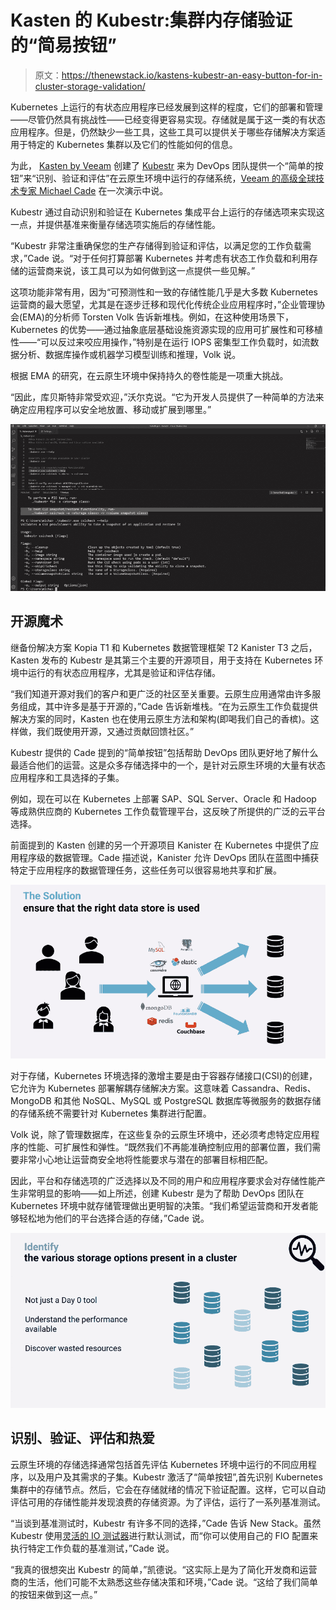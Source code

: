 # Kasten 的 Kubestr:集群内存储验证的“简易按钮”

> 原文：<https://thenewstack.io/kastens-kubestr-an-easy-button-for-in-cluster-storage-validation/>

Kubernetes 上运行的有状态应用程序已经发展到这样的程度，它们的部署和管理——尽管仍然具有挑战性——已经变得更容易实现。存储就是属于这一类的有状态应用程序。但是，仍然缺少一些工具，这些工具可以提供关于哪些存储解决方案适用于特定的 Kubernetes 集群以及它们的性能如何的信息。

为此， [Kasten by Veeam](https://www.kasten.io?utm_content=inline-mention) 创建了 [Kubestr](https://kubestr.io/) 来为 DevOps 团队提供一个“简单的按钮”来“识别、验证和评估”在云原生环境中运行的存储系统，[Veeam 的高级全球技术专家 Michael Cade](https://uk.linkedin.com/in/michaelcade1) 在一次演示中说。

Kubestr 通过自动识别和验证在 Kubernetes 集成平台上运行的存储选项来实现这一点，并提供基准来衡量存储选项实施后的存储性能。

“Kubestr 非常注重确保您的生产存储得到验证和评估，以满足您的工作负载需求，”Cade 说。“对于任何打算部署 Kubernetes 并考虑有状态工作负载和利用存储的运营商来说，该工具可以为如何做到这一点提供一些见解。”

这项功能非常有用，因为“可预测性和一致的存储性能几乎是大多数 Kubernetes 运营商的最大愿望，尤其是在逐步迁移和现代化传统企业应用程序时，”企业管理协会(EMA)的分析师 Torsten Volk 告诉新堆栈。例如，在这种使用场景下，Kubernetes 的优势——通过抽象底层基础设施资源实现的应用可扩展性和可移植性——“可以反过来咬应用操作，”特别是在运行 IOPS 密集型工作负载时，如流数据分析、数据库操作或机器学习模型训练和推理，Volk 说。

根据 EMA 的研究，在云原生环境中保持持久的卷性能是一项重大挑战。

“因此，库贝斯特非常受欢迎，”沃尔克说。“它为开发人员提供了一种简单的方法来确定应用程序可以安全地放置、移动或扩展到哪里。”

![](img/9b163b339bb403d9dc89e8632ccd4546.png)

## 开源魔术

继备份解决方案 Kopia T1 和 Kubernetes 数据管理框架 T2 Kanister T3 之后，Kasten 发布的 Kubestr 是其第三个主要的开源项目，用于支持在 Kubernetes 环境中运行的有状态应用程序，尤其是验证和评估存储。

“我们知道开源对我们的客户和更广泛的社区至关重要。云原生应用通常由许多服务组成，其中许多是基于开源的，”Cade 告诉新堆栈。“在为云原生工作负载提供解决方案的同时，Kasten 也在使用云原生方法和架构(即喝我们自己的香槟)。这样做，我们既使用开源，又通过贡献回馈社区。”

Kubestr 提供的 Cade 提到的“简单按钮”包括帮助 DevOps 团队更好地了解什么最适合他们的运营。这是众多存储选择中的一个，是针对云原生环境的大量有状态应用程序和工具选择的子集。

例如，现在可以在 Kubernetes 上部署 SAP、SQL Server、Oracle 和 Hadoop 等成熟供应商的 Kubernetes 工作负载管理平台，这反映了所提供的广泛的云平台选择。

前面提到的 Kasten 创建的另一个开源项目 Kanister 在 Kubernetes 中提供了应用程序级的数据管理。Cade 描述说，Kanister 允许 DevOps 团队在蓝图中捕获特定于应用程序的数据管理任务，这些任务可以很容易地共享和扩展。

![](img/71352c613f52c35d50cedd21ed301088.png)

对于存储，Kubernetes 环境选择的激增主要是由于容器存储接口(CSI)的创建，它允许为 Kubernetes 部署解耦存储解决方案。这意味着 Cassandra、Redis、MongoDB 和其他 NoSQL、MySQL 或 PostgreSQL 数据库等微服务的数据存储的存储系统不需要针对 Kubernetes 集群进行配置。

Volk 说，除了管理数据库，在这些复杂的云原生环境中，还必须考虑特定应用程序的性能、可扩展性和弹性。“既然我们不再能准确控制应用的部署位置，我们需要非常小心地让运营商安全地将性能要求与潜在的部署目标相匹配。

因此，平台和存储选项的广泛选择以及不同的用户和应用程序要求会对存储性能产生非常明显的影响——如上所述，创建 Kubestr 是为了帮助 DevOps 团队在 Kubernetes 环境中就存储管理做出更明智的决策。“我们希望运营商和开发者能够轻松地为他们的平台选择合适的存储，”Cade 说。

![](img/d9e5ceb74623f6b044f9d2749d05c1f3.png)

## 识别、验证、评估和热爱

云原生环境的存储选择通常包括首先评估 Kubernetes 环境中运行的不同应用程序，以及用户及其需求的子集。Kubestr 激活了“简单按钮”,首先识别 Kubernetes 集群中的存储节点。然后，它会在存储就绪的情况下验证配置。这样，它可以自动评估可用的存储性能并发现浪费的存储资源。为了评估，运行了一系列基准测试。

“当谈到基准测试时，Kubestr 有许多不同的选择，”Cade 告诉 New Stack。虽然 Kubestr 使用[灵活的 IO 测试器](https://fio.readthedocs.io/en/latest/fio_doc.html)进行默认测试，而“你可以使用自己的 FIO 配置来执行特定工作负载的基准测试，”Cade 说。

“我真的很想突出 Kubestr 的简单，”凯德说。“这实际上是为了简化开发商和运营商的生活，他们可能不太熟悉这些存储决策和环境，”Cade 说。“这给了我们简单的按钮来做到这一点。”

<svg xmlns:xlink="http://www.w3.org/1999/xlink" viewBox="0 0 68 31" version="1.1"><title>Group</title> <desc>Created with Sketch.</desc></svg>